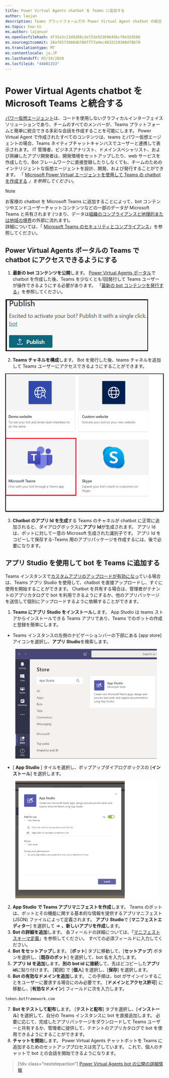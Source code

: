 ```yaml
---
title: Power Virtual Agents chatbot を Teams に追加する
author: laujan
description: Teams プラットフォームでの Power Virtual Agent chatbot の統合
ms.topic: how-to
ms.author: lajanuar
ms.openlocfilehash: 4f32a3c13d9288c3e733e92369645bcf9e32d586
ms.sourcegitcommit: 28af65730884b788ff77a4ec4032219380df8b70
ms.translationtype: MT
ms.contentlocale: ja-JP
ms.lasthandoff: 05/19/2020
ms.locfileid: "44801333"
---
```

# <a name="integrate-your-power-virtual-agents-chatbot-with-microsoft-teams"></a>Power Virtual Agents chatbot を Microsoft Teams と統合する

[パワー仮想エージェント](/power-virtual-agents/fundamentals-what-is-power-virtual-agents)は、コードを使用しないグラフィカルインターフェイスソリューションであり、チームのすべてのメンバーが、Teams プラットフォームと簡単に統合できる多彩な会話を作成することを可能にします。 Power Virtual Agent で作成されたすべてのコンテンツは、teams とパワー仮想エージェントの場合、Teams ネイティブチャットキャンバスでユーザーと連携して表示されます。 IT 管理者、ビジネスアナリスト、ドメインスペシャリスト、および熟練したアプリ開発者は、開発環境をセットアップしたり、web サービスを作成したり、Bot フレームワークに直接登録したりしなくても、チームのためのインテリジェントな仮想エージェントを設計、開発、および発行することができます。  「 [Microsoft Power Virtual エージェントを使用して Teams の chatbot を作成する](../what-are-bots.md#create-a-chatbot-for-teams-with-microsoft-power-virtual-agents) *」を参照してください*。

> [!NOTE]
> お客様の chatbot を Microsoft Teams に追加することによって、bot コンテンツやエンドユーザーチャットコンテンツなどの一部のデータが Microsoft Teams と共有されます (つまり、データは[組織のコンプライアンスと地理的または地域の境界](/power-virtual-agents/data-location)の外部に流れます)。 <br/>
> 詳細については、「 [Microsoft Teams のセキュリティとコンプライアンス](/MicrosoftTeams/security-compliance-overview)」を参照してください。

## <a name="make-your-chatbot-reachable-in-teams-in-the-power-virtual-agents-portal"></a>Power Virtual Agents ポータルの Teams で chatbot にアクセスできるようにする

1. **最新の bot コンテンツを公開**します。  [Power Virtual Agents ポータル](https://powervirtualagents.microsoft.com)で chatbot を作成した後、Teams を少なくとも1回発行して Teams ユーザーが操作できるようにする必要があります。 「[最新の bot コンテンツを発行する](/power-virtual-agents/publication-fundamentals-publish-channels#publish-the-latest-bot-content)」を参照してください。

![パワー仮想エージェントポータルでの発行](../../assets/images/pva-publish.png)

2. **Teams チャネルを構成**します。 Bot を発行した後、teams チャネルを追加して Teams ユーザーにアクセスできるようにすることができます。

![電源仮想エージェントポータルのチャネル](../../assets/images/pva-channels.png)

3. **Chatbot のアプリ Id を生成**する Teams のチャネルが chatbot に正常に追加されると、ダイアログボックスに**アプリ Id**が生成されます。 アプリ Id は、ボットに対して一意の Microsoft 生成された識別子です。  アプリ Id をコピーして保存する-Teams 用のアプリパッケージを作成するには、後で必要になります。

## <a name="add-your-bot-to-teams-using-app-studio"></a>アプリ Studio を使用して bot を Teams に追加する

Teams インスタンスで[カスタムアプリのアップロードが有効になっ](/microsoftteams/admin-settings)ている場合は、Teams アプリ Studio を使用して、chatbot を直接アップロードし、すぐに使用を開始することができます。 Chatbot を共有する場合は、管理者がテナントのアプリカタログで bot を利用できるようにするか、他のアプリパッケージを送信して個別にアップロードするように依頼することができます。

1. **Teams にアプリ Studio をインストール**します。 App Studio は teams ストアからインストールできる Teams アプリであり、Teams でのボットの作成と登録を簡単にします。 

  * Teams インスタンスの左側のナビゲーションバーの下部にある [app store] アイコンを選択し、**アプリ Studio**を検索します。
>
&emsp;&emsp; <img  width="450px" title="ストア内のアプリ Studio の検索" src="../../assets/images/get-started/app-studio-store.png"/>    

  * [ **App Studio** ] タイルを選択し、ポップアップダイアログボックスの [**インストール**] を選択します。
>
&emsp;&emsp; <img  width="450px" title="App Studio をインストールする" src="../../assets/images/get-started/app-studio-install.png"/>

2. **App Studio で Teams アプリマニフェストを作成**します。  Teams のボットは、ボットとその機能に関する基本的な情報を提供するアプリマニフェスト (JSON) ファイルによって定義されます。 **アプリ Studio**で [**マニフェストエディター**] を選択して   =>  **、新しいアプリを作成**します。
3. **Bot の詳細を追加**します。 各フィールドの詳細については、「[マニフェストスキーマ定義](../../resources/schema/manifest-schema.md)」を参照してください。 すべての必須フィールドに入力してください。
4. **Bot をセットアップ**します。 [**ボット**] タブに移動して、[**セットアップ**] ボタンを選択し、[**既存のボット**] を選択して、bot 名を入力します。
5. **アプリ Id を追加**します。**別の bot id に接続**して、先ほどコピーした**アプリ id**に貼り付けます。 [範囲] で [**個人**] を選択し、[**保存**] を選択します。
6. **Bot の有効なドメインを追加**します。  この手順は、bot がサインインすることをユーザーに要求する場合にのみ必要です。 [**ドメインとアクセス許可**] に移動し、[**有効なドメイン**] フィールドに次を入力します。

```bash
token.botframework.com
```

7.  **Bot をテストして配布**します。 [**テストと配布**] タブを選択し、[**インストール**] を選択して、自分の Teams インスタンスに bot を直接追加します。 必要に応じて、完成したアプリパッケージをダウンロードして Teams ユーザーと共有するか、管理者に提供して、テナントのアプリカタログで bot を使用できるようにすることができます。
8. **チャットを開始**します。 Power Virtual Agents チャットボットを Teams に追加するためのセットアッププロセスは完了しています。 これで、個人のチャットで bot との会話を開始できるようになります。

> [!div class="nextstepaction"]
> [Power Virtual Agents bot の公開の詳細情報](/power-virtual-agents/publication-fundamentals-publish-channels)